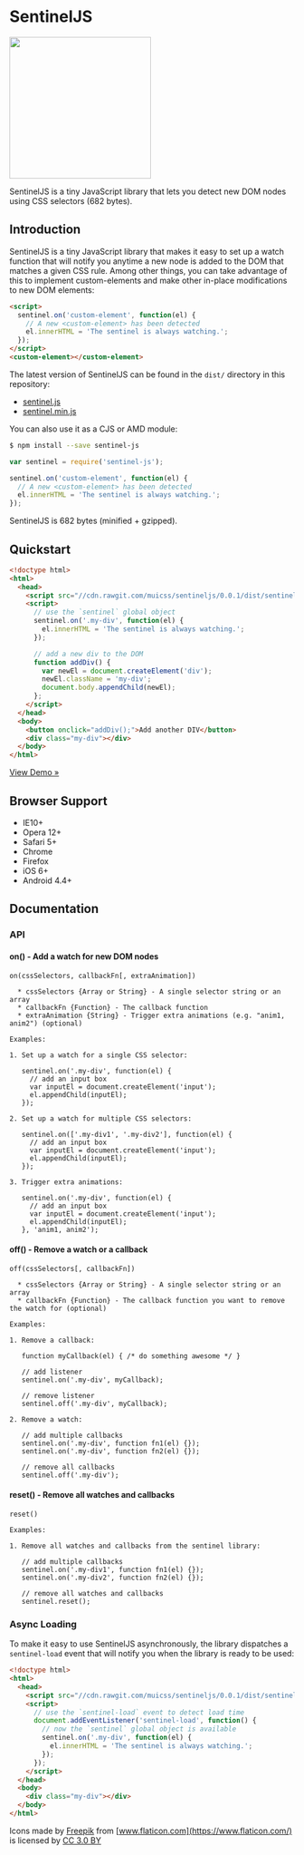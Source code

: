 # SentinelJS

<img src="https://www.muicss.com/static/images/sentinel.svg" width="250px">

SentinelJS is a tiny JavaScript library that lets you detect new DOM nodes using CSS selectors (682 bytes).

## Introduction

SentinelJS is a tiny JavaScript library that makes it easy to set up a watch function that will notify you anytime a new node is added to the DOM that matches a given CSS rule. Among other things, you can take advantage of this to implement custom-elements and make other in-place modifications to new DOM elements:

```html
<script>
  sentinel.on('custom-element', function(el) {
    // A new <custom-element> has been detected
    el.innerHTML = 'The sentinel is always watching.';
  });
</script>
<custom-element></custom-element>
```

The latest version of SentinelJS can be found in the `dist/` directory in this repository:
 * [sentinel.js](https://raw.githubusercontent.com/muicss/sentineljs/master/dist/sentinel.js)
 * [sentinel.min.js](https://raw.githubusercontent.com/muicss/sentineljs/master/dist/sentinel.min.js)

You can also use it as a CJS or AMD module:

```bash
$ npm install --save sentinel-js
```

```javascript
var sentinel = require('sentinel-js');

sentinel.on('custom-element', function(el) {
  // A new <custom-element> has been detected
  el.innerHTML = 'The sentinel is always watching.';
});
```

SentinelJS is 682 bytes (minified + gzipped).

## Quickstart

```html
<!doctype html>
<html>
  <head>
    <script src="//cdn.rawgit.com/muicss/sentineljs/0.0.1/dist/sentinel.min.js"></script>
    <script>
      // use the `sentinel` global object
      sentinel.on('.my-div', function(el) {
        el.innerHTML = 'The sentinel is always watching.';
      });

      // add a new div to the DOM
      function addDiv() {
        var newEl = document.createElement('div');
        newEl.className = 'my-div';
        document.body.appendChild(newEl);
      };
    </script>
  </head>
  <body>
    <button onclick="addDiv();">Add another DIV</button>
    <div class="my-div"></div>
  </body>
</html>
```

[View Demo &raquo;](https://jsfiddle.net/muicss/rbqLbjzf/)

## Browser Support

 * IE10+
 * Opera 12+
 * Safari 5+
 * Chrome
 * Firefox
 * iOS 6+
 * Android 4.4+
 
## Documentation

### API

#### on() - Add a watch for new DOM nodes

```
on(cssSelectors, callbackFn[, extraAnimation])

  * cssSelectors {Array or String} - A single selector string or an array
  * callbackFn {Function} - The callback function
  * extraAnimation {String} - Trigger extra animations (e.g. "anim1, anim2") (optional)

Examples:

1. Set up a watch for a single CSS selector:

   sentinel.on('.my-div', function(el) {
     // add an input box
     var inputEl = document.createElement('input');
     el.appendChild(inputEl);
   });
  
2. Set up a watch for multiple CSS selectors:
 
   sentinel.on(['.my-div1', '.my-div2'], function(el) {
     // add an input box
     var inputEl = document.createElement('input');
     el.appendChild(inputEl);
   });

3. Trigger extra animations:
  
   sentinel.on('.my-div', function(el) {
     // add an input box
     var inputEl = document.createElement('input');
     el.appendChild(inputEl);
   }, 'anim1, anim2');
```

#### off() - Remove a watch or a callback

```
off(cssSelectors[, callbackFn])

  * cssSelectors {Array or String} - A single selector string or an array
  * callbackFn {Function} - The callback function you want to remove the watch for (optional)

Examples:

1. Remove a callback:
 
   function myCallback(el) { /* do something awesome */ }

   // add listener
   sentinel.on('.my-div', myCallback);

   // remove listener
   sentinel.off('.my-div', myCallback);

2. Remove a watch:

   // add multiple callbacks
   sentinel.on('.my-div', function fn1(el) {});
   sentinel.on('.my-div', function fn2(el) {});

   // remove all callbacks
   sentinel.off('.my-div');
```

#### reset() - Remove all watches and callbacks

```
reset()

Examples:

1. Remove all watches and callbacks from the sentinel library:

   // add multiple callbacks
   sentinel.on('.my-div1', function fn1(el) {});
   sentinel.on('.my-div2', function fn2(el) {});

   // remove all watches and callbacks
   sentinel.reset();
```

### Async Loading

To make it easy to use SentinelJS asynchronously, the library dispatches a `sentinel-load` event that will notify you when the library is ready to be used:

```html
<!doctype html>
<html>
  <head>
    <script src="//cdn.rawgit.com/muicss/sentineljs/0.0.1/dist/sentinel.min.js" async></script>
    <script>
      // use the `sentinel-load` event to detect load time
      document.addEventListener('sentinel-load', function() {
        // now the `sentinel` global object is available
        sentinel.on('.my-div', function(el) {
          el.innerHTML = 'The sentinel is always watching.';
        });
      });
    </script>
  </head>
  <body>
    <div class="my-div"></div>
  </body>
</html>
```

Icons made by [Freepik](http://www.freepik.com) from [www.flaticon.com](https://www.flaticon.com/) is licensed by [CC 3.0 BY](http://creativecommons.org/licenses/by/3.0/)
